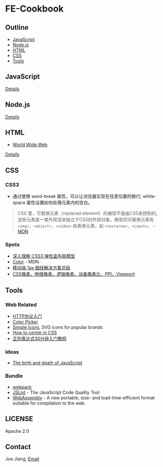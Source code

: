 # FE-Cookbook

## Outline

* [JavaScript](#javascript)
* [Node.js]()
* [HTML](#html)
* [CSS](#css)
* [Tools](#tools)

## JavaScript

[Details](./JavaScript.md)

## Node.js

[Details](./Node.md)

## HTML

* [World Wide Web](https://en.wikipedia.org/wiki/World_Wide_Web)

[Details](./HTML.md)

## CSS

### CSS3

* 通过使用 word-break 属性，可以让浏览器实现在任意位置的换行; white-space 属性设置如何处理元素内的空白。

> CSS 里，可替换元素（replaced element）的展现不是由CSS来控制的。这些元素是一类外观渲染独立于CSS的外部对象。典型的可替换元素有 `<img>, <object>, <video>` 和表单元素，如 `<textarea>, <input>`。 - [MDN](https://developer.mozilla.org/en-US/docs/Web/CSS/Replaced_element)


### Spots

* [深入理解 CSS3 弹性盒布局模型](https://www.ibm.com/developerworks/cn/web/1409_chengfu_css3flexbox/)
* [Color](https://developer.mozilla.org/en-US/docs/Web/CSS/color_value) - MDN
* [移动端 1px 细线解决方案总结](http://www.cnblogs.com/lunarorbitx/p/5287309.html)
* [CSS像素、物理像素、逻辑像素、设备像素比、PPI、Viewport](https://github.com/jawil/blog/issues/21)

## Tools

### Web Related

* [HTTP协议入门](http://www.ruanyifeng.com/blog/2016/08/http.html)
* [Color Picker](http://colorizer.org/)
* [Simple Icons](https://simpleicons.org/), SVG icons for popular brands
* [How to center in CSS](http://howtocenterincss.com/)
* [正则表达式30分钟入门教程](https://deerchao.net/tutorials/regex/regex.htm)

### Ideas

* [The birth and death of JavaScript](https://www.destroyallsoftware.com/talks/the-birth-and-death-of-javascript)

### Bundle

* [webpack](http://webpack.github.io/)
* [JSLint](http://www.jslint.com/) - The JavaScript Code Quality Tool
* [WebAssembly](http://webassembly.org/) - A new portable, size- and load-time-efficient format suitable for compilation to the web.

## LICENSE

Apache 2.0

## Contact

Joe Jiang, [Email](mailto:hijiangtao@gmail.com)
